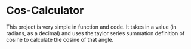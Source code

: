# Cos-Calculator
This project is very simple in function and code. It takes in a value (in radians, as a decimal) and uses the taylor series summation definition of cosine to calculate the cosine of that angle.
